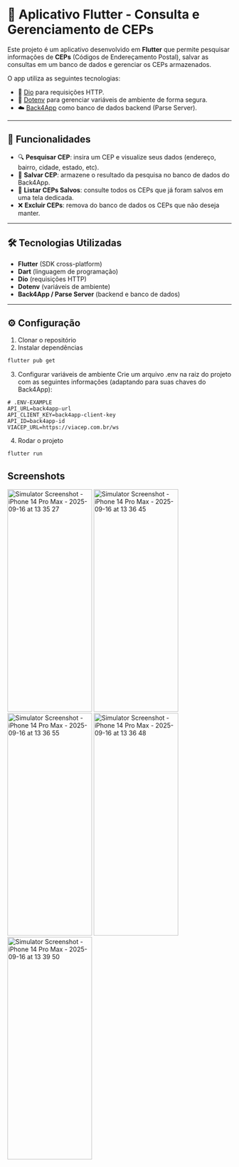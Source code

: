 # 📱 Aplicativo Flutter - Consulta e Gerenciamento de CEPs  

Este projeto é um aplicativo desenvolvido em **Flutter** que permite pesquisar informações de **CEPs** (Códigos de Endereçamento Postal), salvar as consultas em um banco de dados e gerenciar os CEPs armazenados.  

O app utiliza as seguintes tecnologias:  
- 📡 [Dio](https://pub.dev/packages/dio) para requisições HTTP.  
- 🔐 [Dotenv](https://pub.dev/packages/flutter_dotenv) para gerenciar variáveis de ambiente de forma segura.  
- ☁️ [Back4App](https://www.back4app.com/) como banco de dados backend (Parse Server).  

---

## 🚀 Funcionalidades  
- 🔍 **Pesquisar CEP**: insira um CEP e visualize seus dados (endereço, bairro, cidade, estado, etc).  
- 💾 **Salvar CEP**: armazene o resultado da pesquisa no banco de dados do Back4App.  
- 📂 **Listar CEPs Salvos**: consulte todos os CEPs que já foram salvos em uma tela dedicada.  
- ❌ **Excluir CEPs**: remova do banco de dados os CEPs que não deseja manter.  

---

## 🛠️ Tecnologias Utilizadas  
- **Flutter** (SDK cross-platform)  
- **Dart** (linguagem de programação)  
- **Dio** (requisições HTTP)  
- **Dotenv** (variáveis de ambiente)  
- **Back4App / Parse Server** (backend e banco de dados)  

----

## ⚙️ Configuração  
1. Clonar o repositório
2. Instalar dependências
```bash
flutter pub get
```

3. Configurar variáveis de ambiente
Crie um arquivo .env na raiz do projeto com as seguintes informações (adaptando para suas chaves do Back4App):

```
# .ENV-EXAMPLE
API_URL=back4app-url
API_CLIENT_KEY=back4app-client-key
API_ID=back4app-id
VIACEP_URL=https://viacep.com.br/ws
```

4. Rodar o projeto
```bash
flutter run
```

## Screenshots
<img width="190" height="500" alt="Simulator Screenshot - iPhone 14 Pro Max - 2025-09-16 at 13 35 27" src="https://github.com/user-attachments/assets/fda490bb-c8c4-4278-b845-09ad0779a45a" />
<img width="190" height="500" alt="Simulator Screenshot - iPhone 14 Pro Max - 2025-09-16 at 13 36 45" src="https://github.com/user-attachments/assets/70660b94-98c4-4b46-8bfa-2c4506f79ab8" />
<img width="190" height="500" alt="Simulator Screenshot - iPhone 14 Pro Max - 2025-09-16 at 13 36 55" src="https://github.com/user-attachments/assets/bac1fbb2-6896-400b-9893-ac30034d0f84" />
<img width="190" height="500" alt="Simulator Screenshot - iPhone 14 Pro Max - 2025-09-16 at 13 36 48" src="https://github.com/user-attachments/assets/066e21bd-d84e-4d06-9af8-e57b6b3a13a0" />
<img width="190" height="500" alt="Simulator Screenshot - iPhone 14 Pro Max - 2025-09-16 at 13 39 50" src="https://github.com/user-attachments/assets/b5d56c5c-b00e-488c-9d95-885eb01fe26a" />


